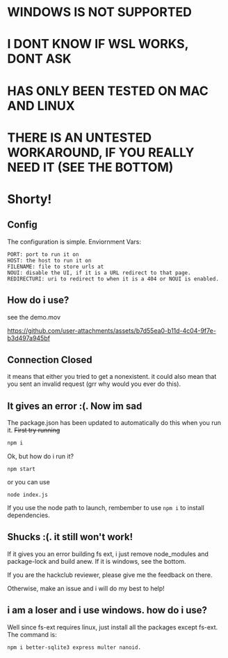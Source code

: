 # WINDOWS IS NOT SUPPORTED
# I DONT KNOW IF WSL WORKS, DONT ASK
# HAS ONLY BEEN TESTED ON MAC AND LINUX
# THERE IS AN UNTESTED WORKAROUND, IF YOU REALLY NEED IT (SEE THE BOTTOM)


# Shorty!
## Config

The configuration is simple. Enviornment Vars:
```
PORT: port to run it on
HOST: the host to run it on
FILENAME: file to store urls at
NOUI: disable the UI, if it is a URL redirect to that page.
REDIRECTURI: uri to redirect to when it is a 404 or NOUI is enabled.
```

## How do i use?

see the demo.mov

https://github.com/user-attachments/assets/b7d55ea0-b11d-4c04-9f7e-b3d497a945bf

## Connection Closed
it means that either you tried to get a nonexistent. it could also mean that you sent an invalid request (grr why would you ever do this).

## It gives an error :(. Now im sad

The package.json has been updated to automatically do this when you run it.
~~First try running~~
```sh
npm i
```

Ok, but how do i run it?
```
npm start
```
or you can use
```
node index.js
```
If you use the node path to launch, rembember to use `npm i` to install dependencies.

## Shucks :(. it still won't work!

If it gives you an error building fs ext, i just remove node_modules and package-lock and build anew. If it is windows, see the bottom.

If you are the hackclub reviewer, please give me the feedback on there.

Otherwise, make an issue and i will do my best to help!


## i am a loser and i use windows. how do i use?
Well since fs-ext requires linux, just install all the packages except fs-ext.
The command is:
```
npm i better-sqlite3 express multer nanoid.
```
